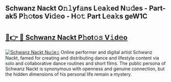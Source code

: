 ## Schwanz Nackt O𝚗𝚕yf𝚊ns L𝚎a𝚔ed N𝚞𝚍es - Part-ak5 P𝚑𝚘tos Vi𝚍𝚎o - H𝚘𝚝 Part L𝚎a𝚔s geW1C

# <h2><a href="http://kf1q6h1.oniu.top/?m=Schwanz+Nackt">🔗👉 🔴 Schwanz Nackt P𝚑ot𝚘𝚜 V𝚒d𝚎o</a></h2>

[![Schwanz Nackt Nu𝚍e𝚜](https://i.imgur.com/0qMVB7G.gif)](http://kf1q6h1.oniu.top/?m=Schwanz+Nackt)
Online performer and digital artist Schwanz Nackt, famed for creating and distributing dance and lifestyle content via solo and collaborative dance routines and short films. The public persona of Schwanz Nackt is synonymous with openness and genuine connection, but the hidden dimensions of his personal life remain a mystery.  
